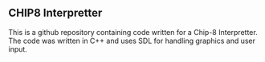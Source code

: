## CHIP8 Interpretter

This is a github repository containing code written for a Chip-8 Interpretter.  The code was written in C++ and uses SDL for handling graphics and user input.
